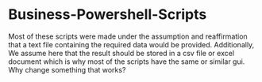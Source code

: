 # Business-Powershell-Scripts
Most of these scripts were made under the assumption and reaffirmation that a text file containing the required data would be provided.
Additionally, We assume here that the result should be stored in a csv file or excel document which is why most of the scripts have the same or similar gui. Why change something that works?
